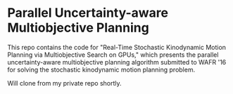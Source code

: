 # Parallel Uncertainty-aware Multiobjective Planning

This repo contains the code for "Real-Time Stochastic Kinodynamic Motion Planning via Multiobjective Search on GPUs," which presents the parallel uncertainty-aware multiobjective planning algorithm submitted to WAFR '16 for solving the stochastic kinodynamic motion planning problem.

Will clone from my private repo shortly.

